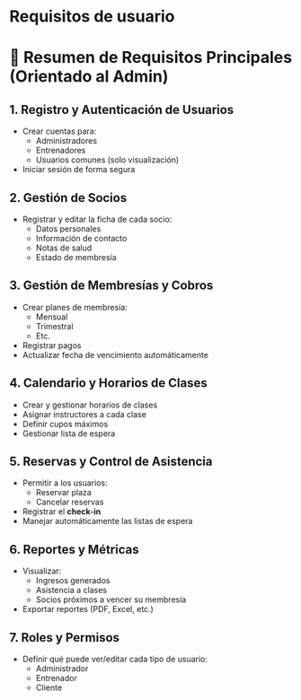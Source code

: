 # Requisitos de usuario
# 📝 Resumen de Requisitos Principales (Orientado al Admin)

## 1. Registro y Autenticación de Usuarios

- Crear cuentas para:
  - Administradores
  - Entrenadores
  - Usuarios comunes (solo visualización)
- Iniciar sesión de forma segura

## 2. Gestión de Socios

- Registrar y editar la ficha de cada socio:
  - Datos personales
  - Información de contacto
  - Notas de salud
  - Estado de membresía

## 3. Gestión de Membresías y Cobros

- Crear planes de membresía:
  - Mensual
  - Trimestral
  - Etc.
- Registrar pagos
- Actualizar fecha de vencimiento automáticamente

## 4. Calendario y Horarios de Clases

- Crear y gestionar horarios de clases
- Asignar instructores a cada clase
- Definir cupos máximos
- Gestionar lista de espera

## 5. Reservas y Control de Asistencia

- Permitir a los usuarios:
  - Reservar plaza
  - Cancelar reservas
- Registrar el **check-in**
- Manejar automáticamente las listas de espera

## 6. Reportes y Métricas

- Visualizar:
  - Ingresos generados
  - Asistencia a clases
  - Socios próximos a vencer su membresía
- Exportar reportes (PDF, Excel, etc.)

## 7. Roles y Permisos

- Definir qué puede ver/editar cada tipo de usuario:
  - Administrador
  - Entrenador
  - Cliente



